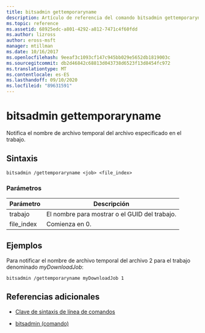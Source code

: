 ```yaml
---
title: bitsadmin gettemporaryname
description: Artículo de referencia del comando bitsadmin gettemporaryname, que notifica el nombre de archivo temporal del archivo especificado en el trabajo.
ms.topic: reference
ms.assetid: 68925edc-a801-4292-a812-7471c4f60fdd
ms.author: lizross
author: eross-msft
manager: mtillman
ms.date: 10/16/2017
ms.openlocfilehash: 9eeaf3c1093cf147c945bb029e5652db1819003c
ms.sourcegitcommit: db2d46842c68813d043738d6523f13d8454fc972
ms.translationtype: MT
ms.contentlocale: es-ES
ms.lasthandoff: 09/10/2020
ms.locfileid: "89631591"
---
```

# <a name="bitsadmin-gettemporaryname"></a>bitsadmin gettemporaryname

Notifica el nombre de archivo temporal del archivo especificado en el trabajo.

## <a name="syntax"></a>Sintaxis

```
bitsadmin /gettemporaryname <job> <file_index>
```

### <a name="parameters"></a>Parámetros

| Parámetro | Descripción |
| -------------- | -------------- |
| trabajo | El nombre para mostrar o el GUID del trabajo. |
| file_index | Comienza en 0. |

## <a name="examples"></a>Ejemplos

Para notificar el nombre de archivo temporal del archivo 2 para el trabajo denominado *myDownloadJob*:

```
bitsadmin /gettemporaryname myDownloadJob 1
```

## <a name="additional-references"></a>Referencias adicionales

- [Clave de sintaxis de línea de comandos](command-line-syntax-key.md)

- [bitsadmin (comando)](bitsadmin.md)
